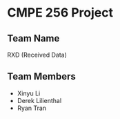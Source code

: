 # CMPE 256 Project

## Team Name
RXD (Received Data)

## Team Members
- Xinyu Li
- Derek Lilienthal
- Ryan Tran

